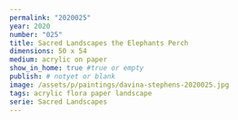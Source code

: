```yaml
---
permalink: "2020025"
year: 2020
number: "025"
title: Sacred Landscapes the Elephants Perch
dimensions: 50 x 54
medium: acrylic on paper
show_in_home: true #true or empty
publish: # notyet or blank
image: /assets/p/paintings/davina-stephens-2020025.jpg
tags: acrylic flora paper landscape
serie: Sacred Landscapes
---
```

